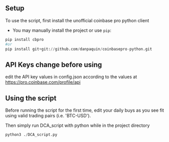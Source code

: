 ## Setup
To use the script, first install the unofficial coinbase pro python client
- You may manually install the project or use ```pip```:
```python
pip install cbpro
#or
pip install git+git://github.com/danpaquin/coinbasepro-python.git
```

## API Keys **change before using**
edit the API key values in config.json according to the values at https://pro.coinbase.com/profile/api

## Using the script
Before running the script for the first time, edit your daily buys as you see fit using valid trading pairs (i.e. 'BTC-USD').

Then simply run DCA_script with python while in the project directory
```python
python3 ./DCA_script.py
```


